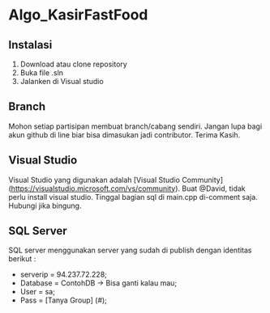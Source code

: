 # Algo_KasirFastFood

## Instalasi
 
1. Download atau clone repository
2. Buka file .sln
3. Jalanken di Visual studio

## Branch
Mohon setiap partisipan membuat branch/cabang sendiri. Jangan lupa bagi akun github di line biar bisa dimasukan jadi contributor. Terima Kasih.

## Visual Studio
Visual Studio yang digunakan adalah [Visual Studio Community] (https://visualstudio.microsoft.com/vs/community). Buat @David, tidak perlu install visual studio. Tinggal bagian sql di main.cpp di-comment saja. Hubungi jika bingung. 

## SQL Server
SQL server menggunakan server yang sudah di publish dengan identitas berikut :
* serverip = 94.237.72.228;
* Database = ContohDB -> Bisa ganti kalau mau;
* User = sa;
*	Pass	 = [Tanya Group] (#);

